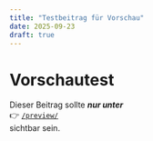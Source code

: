 ```yaml
---
title: "Testbeitrag für Vorschau"
date: 2025-09-23
draft: true
---
```


# Vorschautest

Dieser Beitrag sollte ***nur unter***  
👉 [`/preview/`](https://matthiassoell.github.io/iWIP/preview/)  
sichtbar sein.
